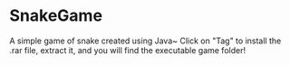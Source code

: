 # SnakeGame

A simple game of snake created using Java~
Click on "Tag" to install the .rar file, extract it, and you will find the executable game folder! 
